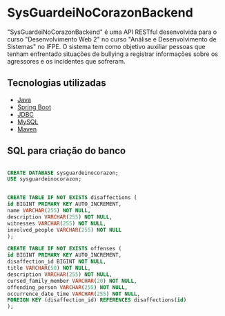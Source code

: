 # SysGuardeiNoCorazonBackend

"SysGuardeiNoCorazonBackend" é uma API RESTful desenvolvida para o curso "Desenvolvimento Web 2" no curso "Análise e Desenvolvimento de Sistemas" no IFPE. O sistema tem como objetivo auxiliar pessoas que tenham enfrentado situações de bullying a registrar informações sobre os agressores e os incidentes que sofreram.

## Tecnologias utilizadas

* [Java](https://www.java.com/pt-BR/)
* [Spring Boot](https://spring.io/projects/spring-boot)
* [JDBC](https://docs.oracle.com/javase/tutorial/jdbc/basics/index.html)
* [MySQL](https://www.mysql.com/)
* [Maven](https://maven.apache.org/)

## SQL para criação do banco

```sql

CREATE DATABASE sysguardeinocorazon;
USE sysguardeinocorazon;


CREATE TABLE IF NOT EXISTS disaffections (
id BIGINT PRIMARY KEY AUTO_INCREMENT,
name VARCHAR(255) NOT NULL,
description VARCHAR(255) NOT NULL,
witnesses VARCHAR(255) NOT NULL,
involved_people VARCHAR(255) NOT NULL
);

CREATE TABLE IF NOT EXISTS offenses (
id BIGINT PRIMARY KEY AUTO_INCREMENT,
disaffection_id BIGINT NOT NULL,
title VARCHAR(50) NOT NULL,
description VARCHAR(255) NOT NULL,
cursed_family_member VARCHAR(20) NOT NULL,
offending_person VARCHAR(255) NOT NULL,
occurrence_date_time VARCHAR(255) NOT NULL,
FOREIGN KEY (disaffection_id) REFERENCES disaffections(id)
);

```